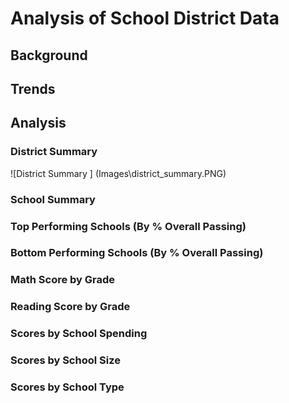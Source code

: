 # Analysis of School District Data
## Background
## Trends
## Analysis
### District Summary

![District Summary ] (Images\district_summary.PNG)
### School Summary
### Top Performing Schools (By % Overall Passing)
### Bottom Performing Schools (By  % Overall Passing)
### Math Score by Grade
### Reading Score by Grade
### Scores by School Spending
### Scores by School Size
### Scores by School Type
